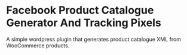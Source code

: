 # Facebook Product Catalogue Generator And Tracking Pixels

A simple wordpress plugin that generates product catalogue XML from WooCommerce products.